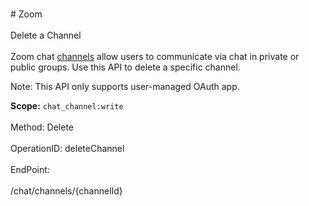 <br>#     Zoom</br>
<br>Delete a Channel</br>
<br>Zoom chat [channels](https://support.zoom.us/hc/en-us/articles/200912909-Getting-Started-With-Channels-Group-Messaging-) allow users to communicate via chat in private or public groups. Use this API to delete a specific channel. 

 Note: This API only supports user-managed OAuth app.

**Scope:** `chat_channel:write`
 </br>
<br>Method: Delete</br>
<br>OperationID: deleteChannel</br>
<br>EndPoint:</br>
<br>/chat/channels/{channelId}</br>
